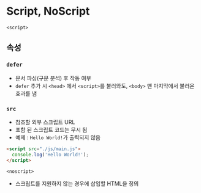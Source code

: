 # Script, NoScript

`<script>`

## 속성

### `defer`

- 문서 파싱(구문 분석) 후 작동 여부
- `defer` 추가 시 `<head>` 에서 `<script>`를 불러와도, `<body>` 맨 마지막에서 불러온 효과를 냄

### `src`

- 참조할 외부 스크립트 URL
- 포함 된 스크립트 코드는 무시 됨
- 예제 : `Hello World!`가 출력되지 않음

```html
<script src="./js/main.js">
  console.log('Hello World!');
</script>
```

`<noscript>`

- 스크립트를 지원하지 않는 경우에 삽입할 HTML을 정의
